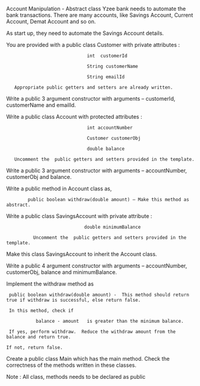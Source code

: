 Account Manipulation - Abstract class
Yzee bank needs to automate the bank transactions.  There are many accounts, like Savings Account, Current Account, Demat Account and so on.

As start up, they need to automate the Savings Account details. 

You are provided with a public class Customer with private attributes :

                                  int  customerId

                                  String customerName

                                  String emailId

       Appropriate public getters and setters are already written.

Write a public 3 argument constructor with arguments – customerId, customerName and emailId.

Write a public class Account with protected attributes :

                                  int accountNumber

                                  Customer customerObj

                                  double balance

       Uncomment the  public getters and setters provided in the template.

Write a public 3 argument constructor with arguments – accountNumber, customerObj and balance.

Write a public method in Account class as,     

            public boolean withdraw(double amount) – Make this method as abstract.

Write  a public class SavingsAccount with private attribute : 

                                 double minimumBalance

              Uncomment the  public getters and setters provided in the template.

 Make this class SavingsAccount to inherit the Account class.

Write a public 4 argument constructor with arguments – accountNumber, customerObj, balance and minimumBalance.

Implement the  withdraw method  as

     public boolean withdraw(double amount) -  This method should return true if withdraw is successful, else return false.

     In this method, check if

               balance - amount   is greater than the minimum balance.

     If yes, perform withdraw.  Reduce the withdraw amount from the balance and return true.

    If not, return false.

Create a public class Main which has the main method.  Check the correctness of the methods written in these classes.

Note :  All class, methods needs to be declared as public

